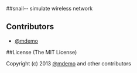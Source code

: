 ##snail-- simulate wireless network


## Contributors
* [@mdemo](http://weibo.com/mdemo)


##License
(The MIT License)

Copyright (c) 2013 [@mdemo](http://weibo.com/mdemo) and other contributors
